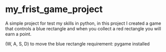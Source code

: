 # my_frist_game_project 
 A simple project for test my skills in python, in this project I created a game that controls a blue rectangle and when you collect a red rectangle you will earn a point. 
 
 (W, A, S, D) to move the blue rectangle
 requirement: pygame installed 
